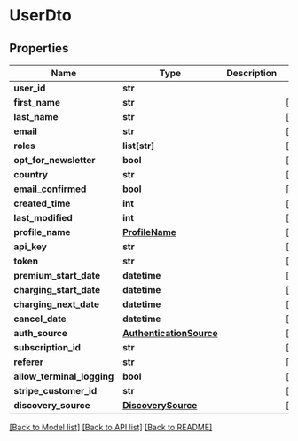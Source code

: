 # UserDto

## Properties
Name | Type | Description | Notes
------------ | ------------- | ------------- | -------------
**user_id** | **str** |  | 
**first_name** | **str** |  | [optional] 
**last_name** | **str** |  | [optional] 
**email** | **str** |  | [optional] 
**roles** | **list[str]** |  | [optional] 
**opt_for_newsletter** | **bool** |  | [optional] 
**country** | **str** |  | [optional] 
**email_confirmed** | **bool** |  | [optional] 
**created_time** | **int** |  | [optional] 
**last_modified** | **int** |  | [optional] 
**profile_name** | [**ProfileName**](ProfileName.md) |  | [optional] 
**api_key** | **str** |  | [optional] 
**token** | **str** |  | [optional] 
**premium_start_date** | **datetime** |  | [optional] 
**charging_start_date** | **datetime** |  | [optional] 
**charging_next_date** | **datetime** |  | [optional] 
**cancel_date** | **datetime** |  | [optional] 
**auth_source** | [**AuthenticationSource**](AuthenticationSource.md) |  | [optional] 
**subscription_id** | **str** |  | [optional] 
**referer** | **str** |  | [optional] 
**allow_terminal_logging** | **bool** |  | [optional] 
**stripe_customer_id** | **str** |  | [optional] 
**discovery_source** | [**DiscoverySource**](DiscoverySource.md) |  | [optional] 

[[Back to Model list]](../README.md#documentation-for-models) [[Back to API list]](../README.md#documentation-for-api-endpoints) [[Back to README]](../README.md)

